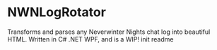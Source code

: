 # NWNLogRotator
Transforms and parses any Neverwinter Nights chat log into beautiful HTML. Written in C# .NET WPF, and is a WIP!
init readme
